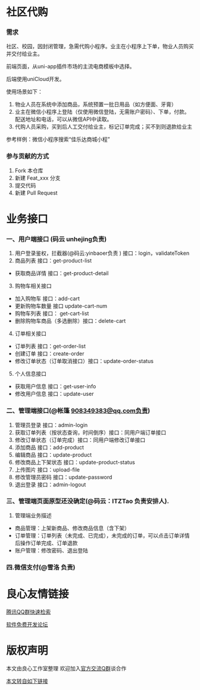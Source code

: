 # 社区代购

### 需求
社区、校园，因封闭管理，急需代购小程序。业主在小程序上下单，物业人员购买并交付给业主。

前端页面，从uni-app插件市场的主流电商模板中选择。

后端使用uniCloud开发。

使用场景如下：
1. 物业人员在系统中添加商品，系统预置一批日用品（如方便面、牙膏）
2. 业主在微信小程序上登陆（仅使用微信登陆，无需账户密码）、下单，付款。配送地址和电话，可以从微信API中读取。
3. 代购人员采购，买到后人工交付给业主，标记订单完成；买不到则退款给业主

参考样例：微信小程序搜索“佳乐达商城小程”

### 参与贡献的方式

1.  Fork 本仓库
2.  新建 Feat_xxx 分支
3.  提交代码
4.  新建 Pull Request


# 业务接口

### 一、用户端接口 (码云 unhejing负责)
 1. 用户登录鉴权，拦截器(@码云:yinbaoer负责 ) 接口：login，validateToken
 2. 商品列表 接口：get-product-list
  + 获取商品详情 接口：get-product-detail
 3. 购物车相关接口
  + 加入购物车 接口：add-cart
  + 更新购物车数量 接口 update-cart-num
  + 购物车列表 接口： get-cart-list
  + 删除购物车商品（多选删除）接口：delete-cart
 4. 订单相关接口
  + 订单列表 接口：get-order-list
  + 创建订单 接口：create-order
  + 修改订单状态（订单取消接口）接口：update-order-status
 5. 个人信息接口
  + 获取用户信息 接口：get-user-info
  + 修改用户信息 接口：update-user

### 二、管理端接口(@帐篷 908349383@qq.com负责)
 1. 管理员登录 接口：admin-login
 2. 获取订单列表（按状态查询，时间倒序）接口：同用户端订单接口
 3. 修改订单状态（订单完成）接口：同用户端修改订单接口
 4. 添加商品 接口：add-product
 5. 编辑商品 接口：update-product
 6. 修改商品上下架状态 接口：update-product-status
 7. 上传图片 接口：upload-file
 8. 修改管理员密码 接口：update-password
 9. 退出登录 接口：admin-logout


### 三、管理端页面原型还没确定(@码云：ITZTao 负责安排人). 
 1. 管理端业务描述
  *  商品管理：上架新商品、修改商品信息（含下架）
  *  订单管理：订单列表（未完成、已完成），未完成的订单，可以点击订单详情后操作订单完成、订单退款
  *  账户管理：修改密码、退出登陆### 四.微信支付(@雪洛 负责)





 # 良心友情链接

[腾讯QQ群快速检索](http://u.720life.cn/s/8cf73f7c)

[软件免费开发论坛](http://u.720life.cn/s/bbb01dc0)

# 版权声明 

本文由良心工作室整理 欢迎加入[官方交流Q群](https://u.720life.cn/s/f2316816)谈合作

[本文转自如下链接](http://u.720life.cn/g/2e71d0f0a5c601172267ba20d3a43c6e445d3e9971364ce14b844bc1d983b5c4d53b92451ae36e1e30cd14ee1e0c4d5583ecf23b0802c8af4e05d83719566a582df507c7a14ece48e29ea0d7e273e1bd)